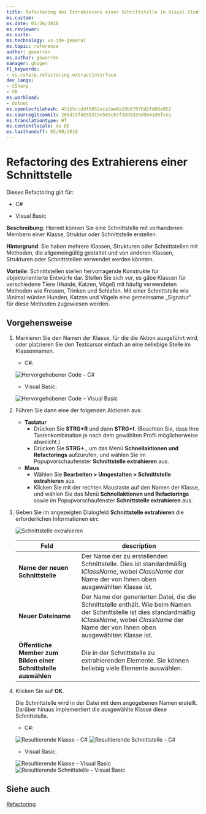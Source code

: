 ```yaml
---
title: Refactoring des Extrahierens einer Schnittstelle in Visual Studio| Microsoft-Dokumentation
ms.custom: 
ms.date: 01/26/2018
ms.reviewer: 
ms.suite: 
ms.technology: vs-ide-general
ms.topic: reference
author: gewarren
ms.author: gewarren
manager: ghogen
f1_keywords:
- vs.csharp.refactoring.extractinterface
dev_langs:
- CSharp
- VB
ms.workload:
- dotnet
ms.openlocfilehash: 451b5ccddf6052eca3ae0a19b87076d2fd88a952
ms.sourcegitcommit: 205d15f4558315e585c67f33d5335d5b41d0fcea
ms.translationtype: HT
ms.contentlocale: de-DE
ms.lasthandoff: 02/09/2018
---
```

# <a name="extract-an-interface-refactoring"></a>Refactoring des Extrahierens einer Schnittstelle

Dieses Refactoring gilt für:

- C#

- Visual Basic

**Beschreibung**: Hiermit können Sie eine Schnittstelle mit vorhandenen Membern einer Klasse, Struktur oder Schnittstelle erstellen.

**Hintergrund**: Sie haben mehrere Klassen, Strukturen oder Schnittstellen mit Methoden, die allgemeingültig gestaltet und von anderen Klassen, Strukturen oder Schnittstellen verwendet werden könnten.

**Vorteile**: Schnittstellen stellen hervorragende Konstrukte für objektorientierte Entwürfe dar. Stellen Sie sich vor, es gäbe Klassen für verschiedene Tiere (Hunde, Katzen, Vögel) mit häufig verwendeten Methoden wie Fressen, Trinken und Schlafen. Mit einer Schnittstelle wie IAnimal würden Hunden, Katzen und Vögeln eine gemeinsame „Signatur“ für diese Methoden zugewiesen werden.

## <a name="how-to"></a>Vorgehensweise

1. Markieren Sie den Namen der Klasse, für die die Aktion ausgeführt wird, oder platzieren Sie den Textcursor einfach an eine beliebige Stelle im Klassennamen.

   - C#:

    ![Hervorgehobener Code – C#](media/extractinterface-highlight-cs.png)

   - Visual Basic:

    ![Hervorgehobener Code – Visual Basic](media/extractinterface-highlight-vb.png)

1. Führen Sie dann eine der folgenden Aktionen aus:

   - **Tastatur**
     - Drücken Sie **STRG+R** und dann **STRG+I**. (Beachten Sie, dass Ihre Tastenkombination je nach dem gewählten Profil möglicherweise abweicht.)
     - Drücken Sie **STRG+.**, um das Menü **Schnellaktionen und Refactorings** aufzurufen, und wählen Sie im Popupvorschaufenster **Schnittstelle extrahieren** aus.
   - **Maus**
     - Wählen Sie **Bearbeiten > Umgestalten > Schnittstelle extrahieren** aus.
     - Klicken Sie mit der rechten Maustaste auf den Namen der Klasse, und wählen Sie das Menü **Schnellaktionen und Refactorings** sowie im Popupvorschaufenster **Schnittstelle extrahieren** aus.

1. Geben Sie im angezeigten Dialogfeld **Schnittstelle extrahieren** die erforderlichen Informationen ein:

   ![Schnittstelle extrahieren](media/extractinterface-dialog-cs.png)

   | Feld | description |
   | --- | --- |
   | **Name der neuen Schnittstelle** | Der Name der zu erstellenden Schnittstelle. Dies ist standardmäßig I*ClassName*, wobei *ClassName* der Name der von Ihnen oben ausgewählten Klasse ist. |
   | **Neuer Dateiname** | Der Name der generierten Datei, die die Schnittstelle enthält. Wie beim Namen der Schnittstelle ist dies standardmäßig I*ClassName*, wobei *ClassName* der Name der von Ihnen oben ausgewählten Klasse ist. |
   | **Öffentliche Member zum Bilden einer Schnittstelle auswählen** | Die in der Schnittstelle zu extrahierenden Elemente. Sie können beliebig viele Elemente auswählen. |

1. Klicken Sie auf **OK**.

   Die Schnittstelle wird in der Datei mit dem angegebenen Namen erstellt. Darüber hinaus implementiert die ausgewählte Klasse diese Schnittstelle.

   - C#:

    ![Resultierende Klasse – C#](media/extractinterface-class-cs.png)
    ![Resultierende Schnittstelle – C#](media/extractinterface-interface-cs.png)

   - Visual Basic:

    ![Resultierende Klasse – Visual Basic](media/extractinterface-class-vb.png)
    ![Resultierende Schnittstelle – Visual Basic](media/extractinterface-interface-vb.png)

## <a name="see-also"></a>Siehe auch

[Refactoring](../refactoring-in-visual-studio.md)